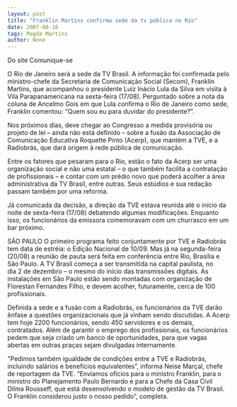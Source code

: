 ```yaml
---
layout: post
title: "Franklin Martins confirma sede da tv pública no Rio"
date: 2007-08-18
tags: Magda Martins
author: None
---
```

Do site Comunique-se

O Rio de Janeiro ser&aacute; a sede da TV Brasil. A informa&ccedil;&atilde;o foi confirmada pelo ministro-chefe da Secretaria de Comunica&ccedil;&atilde;o Social (Secom), Franklin Martins, que acompanhou o presidente Luiz In&aacute;cio Lula da Silva em visita &agrave; Vila Parapanamericana na sexta-feira (17/08). 
Perguntado sobre a nota da coluna de Ancelmo Gois em que Lula confirma o Rio de Janeiro como sede, Franklin comentou: &ldquo;Quem sou eu para duvidar do presidente?&rdquo;. 

Nos pr&oacute;ximos dias, deve chegar ao Congresso a medida provis&oacute;ria ou projeto de lei &ndash; ainda n&atilde;o est&aacute; definido &ndash; sobre a fus&atilde;o da Associa&ccedil;&atilde;o de Comunica&ccedil;&atilde;o Educativa Roquette Pinto (Acerp), que mant&eacute;m a TVE, e a Radiobr&aacute;s, que dar&aacute; origem &agrave; rede p&uacute;blica de comunica&ccedil;&atilde;o. 

Entre os fatores que pesaram para o Rio, est&atilde;o o fato da Acerp ser uma organiza&ccedil;&atilde;o social e n&atilde;o uma estatal &ndash; o que tamb&eacute;m facilita a contrata&ccedil;&atilde;o de profissionais &ndash; e contar com um pr&eacute;dio novo que poder&aacute; acolher a &aacute;rea administrativa da TV Brasil, entre outras. Seus est&uacute;dios e sua reda&ccedil;&atilde;o passam tamb&eacute;m por uma reforma. 

J&aacute; comunicada da decis&atilde;o, a dire&ccedil;&atilde;o da TVE estava reunida at&eacute; o in&iacute;cio da noite de sexta-feira (17/08) debatendo algumas modifica&ccedil;&otilde;es. Enquanto isso, os funcion&aacute;rios da emissora comemoravam com um churrasco em um bar pr&oacute;ximo. 

S&Atilde;O PAULO
O primeiro programa feito conjuntamente por TVE e Radiobr&aacute;s tem data de estr&eacute;ia: o Edi&ccedil;&atilde;o Nacional de 10/09. Mas j&aacute; na segunda-feira (20/08) a reuni&atilde;o de pauta ser&aacute; feita em confer&ecirc;ncia entre Rio, Bras&iacute;lia e S&atilde;o Paulo. 
A TV Brasil come&ccedil;a a ser transmitida na capital paulista, no dia&nbsp;2&nbsp;de dezembro&nbsp;&ndash; o mesmo do in&iacute;cio das transmiss&otilde;es digitais. As instala&ccedil;&otilde;es em S&atilde;o Paulo est&atilde;o sendo montadas com organiza&ccedil;&atilde;o de Florestan Fernandes Filho, e devem acolher, futuramente, cerca de 100 profissionais. 

Definida a sede e a fus&atilde;o com a Radiobr&aacute;s, os funcion&aacute;rios da TVE dar&atilde;o &ecirc;nfase a quest&otilde;es organizacionais que j&aacute; vinham sendo discutidas. A Acerp tem hoje 2200 funcion&aacute;rios, sendo 450 servidores e os demais, contratados. 
Al&eacute;m de garantir o emprego dos profissionais, os funcion&aacute;rios pedem que seja criado um banco de oportunidades, para que vagas abertas em outras pra&ccedil;as sejam divulgadas internamente. 

&quot;Pedimos tamb&eacute;m igualdade de condi&ccedil;&otilde;es entre a TVE e Radiobr&aacute;s, incluindo sal&aacute;rios e benef&iacute;cios equivalentes&rdquo;, informa Neise Mar&ccedil;al, chefe de reportagem da TVE. 
&ldquo;Enviamos of&iacute;cios para o ministro Franklin, para o ministro do Planejamento Paulo Bernardo e para a Chefe da Casa Civil Dilma Rousseff, que est&aacute; desenvolvendo o modelo de gest&atilde;o da TV Brasil. O Franklin considerou justo o nosso pedido&rdquo;, completa. 